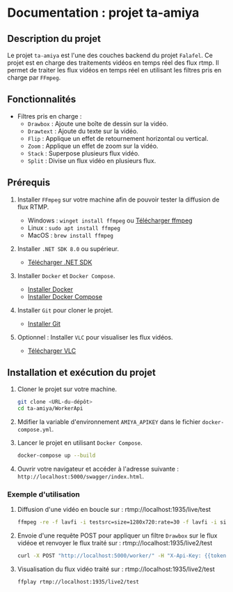 # Documentation : projet ta-amiya

## Description du projet

Le projet ``ta-amiya`` est l'une des couches backend du projet ``Falafel``. Ce projet est en charge des traitements vidéos en temps réel des flux rtmp. Il permet de traiter les flux vidéos en temps réel en utilisant les filtres pris en charge par ``FFmpeg``. 

## Fonctionnalités
- Filtres pris en charge :
    - ``Drawbox`` : Ajoute une boîte de dessin sur la vidéo.
    - ``Drawtext`` : Ajoute du texte sur la vidéo.
    - ``Flip`` : Applique un effet de retournement horizontal ou vertical.
    - ``Zoom`` : Applique un effet de zoom sur la vidéo.
    - ``Stack`` : Superpose plusieurs flux vidéo.
    - ``Split`` : Divise un flux vidéo en plusieurs flux.

## Prérequis 

1. Installer ``FFmpeg`` sur votre machine afin de pouvoir tester la diffusion de flux RTMP.
    - Windows : ```winget install ffmpeg``` ou [Télécharger ffmpeg](https://ffmpeg.org/download.html)
    - Linux : ```sudo apt install ffmpeg```
    - MacOS : ```brew install ffmpeg```

2. Installer ``.NET SDK 8.0`` ou supérieur.
    - [Télécharger .NET SDK](https://dotnet.microsoft.com/download)

3. Installer ``Docker`` et ``Docker Compose``.
    - [Installer Docker](https://docs.docker.com/get-docker/)
    - [Installer Docker Compose](https://docs.docker.com/compose/install/)

4. Installer ``Git`` pour cloner le projet.
    - [Installer Git](https://git-scm.com/downloads)	

5. Optionnel : Installer ``VLC`` pour visualiser les flux vidéos.
    - [Télécharger VLC](https://www.videolan.org/vlc/index.html)

## Installation et exécution du projet

1. Cloner le projet sur votre machine.
    ```bash
    git clone <URL-du-dépôt>
    cd ta-amiya/WorkerApi
    ```
2. Mdifier la variable d'environnement ``AMIYA_APIKEY`` dans le fichier ``docker-compose.yml``.

3. Lancer le projet en utilisant ``Docker Compose``.
    ```bash
    docker-compose up --build
    ```

4. Ouvrir votre navigateur et accéder à l'adresse suivante : 
``http://localhost:5000/swagger/index.html``.


### Exemple d'utilisation

1. Diffusion d'une vidéo en boucle sur : rtmp://localhost:1935/live/test
    ```bash
    ffmpeg -re -f lavfi -i testsrc=size=1280x720:rate=30 -f lavfi -i sine=frequency=1000 -c:v libx264 -preset veryfast -pix_fmt yuv420p -c:a aac -ar 44100 -ac 2 -f flv rtmp://localhost:1935/live1/test
    ```

2. Envoie d'une requête POST pour appliquer un filtre ``Drawbox`` sur le flux vidéoe et renvoyer le flux traité sur : rtmp://localhost:1935/live2/test

    ```bash
    curl -X POST "http://localhost:5000/worker/" -H "X-Api-Key: {{token}}" -H "Accept: application/json" -H "Content-Type: application/json" -d "{\"jsonWorkerConfiguration\":\"{\\\"in1\\\":{\\\"type\\\":\\\"_IN\\\",\\\"in\\\":[],\\\"out\\\":[\\\"stream_1\\\",null],\\\"properties\\\":{\\\"src\\\":\\\"rtmp://liveserver:1935/live1/test\\\"}},\\\"filter1\\\":{\\\"type\\\":\\\"drawbox\\\",\\\"in\\\":[\\\"stream_1\\\"],\\\"out\\\":[\\\"stream_2\\\"],\\\"properties\\\":{\\\"color\\\":\\\"#FFFF00\\\",\\\"top\\\":0,\\\"bottom\\\":0,\\\"left\\\":0,\\\"right\\\":0,\\\"thickness\\\":5}},\\\"out1\\\":{\\\"type\\\":\\\"_OUT\\\",\\\"in\\\":[\\\"stream_2\\\",null],\\\"out\\\":[],\\\"properties\\\":{\\\"dst\\\":\\\"rtmp://liveserver:1935/live2/test\\\"}}}\"}"
    ```

3. Visualisation du flux vidéo traité sur : rtmp://localhost:1935/live2/test
    ```bash
    ffplay rtmp://localhost:1935/live2/test
    ```